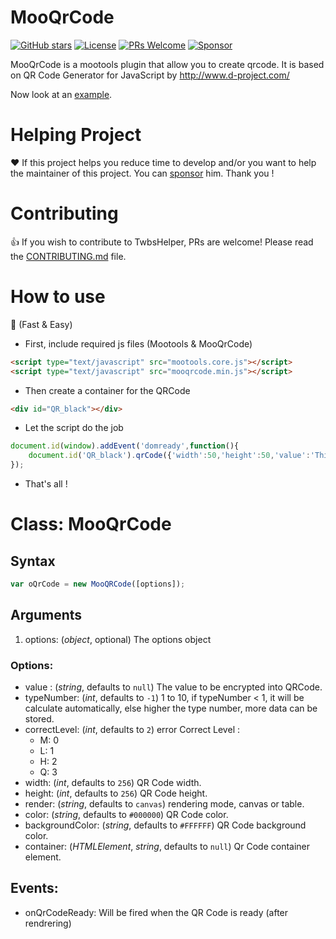 # MooQrCode

[![GitHub stars](https://img.shields.io/github/stars/neilime/MooQRCode)](https://github.com/neilime/MooQRCode)
[![License](https://img.shields.io/github/license/neilime/MooQRCode)](LICENSE)
[![PRs Welcome](https://img.shields.io/badge/PRs-welcome-brightgreen.svg)](CONTRIBUTING.md)
[![Sponsor](https://img.shields.io/badge/%E2%9D%A4-Sponsor-ff69b4)](https://github.com/sponsors/neilime) 

MooQrCode is a mootools plugin that allow you to create qrcode.
It is based on QR Code Generator for JavaScript by http://www.d-project.com/

Now look at an [example](http://neilime.github.com/MooQRCode/exemple.html).

# Helping Project

❤️ If this project helps you reduce time to develop and/or you want to help the maintainer of this project. You can [sponsor](https://github.com/sponsors/neilime) him. Thank you !

# Contributing

👍 If you wish to contribute to TwbsHelper, PRs are welcome! Please read the [CONTRIBUTING.md](CONTRIBUTING.md) file.

# How to use

🚀 (Fast & Easy)

* First, include required js files (Mootools & MooQrCode)
```html
<script type="text/javascript" src="mootools.core.js"></script>
<script type="text/javascript" src="mooqrcode.min.js"></script>
```
* Then create a container for the QRCode
```html
<div id="QR_black"></div>
```
* Let the script do the job 
```js
document.id(window).addEvent('domready',function(){				
    document.id('QR_black').qrCode({'width':50,'height':50,'value':'This is an encrypted value'});
});
```
* That's all !

# Class: MooQrCode

## Syntax

```js
var oQrCode = new MooQRCode([options]);
```

## Arguments

1. options: (*object*, optional) The options object

### Options:

- value : (*string*, defaults to `null`) The value to be encrypted into QRCode.
- typeNumber: (*int*, defaults to `-1`) 1 to 10, if typeNumber < 1, it will be calculate automatically, else higher the type number, more data can be stored.
- correctLevel: (*int*, defaults to `2`) error Correct Level :
  - M: 0
  - L: 1
  - H: 2
  - Q: 3
- width: (*int*, defaults to `256`) QR Code width.
- height: (*int*, defaults to `256`) QR Code height.
- render: (*string*, defaults to `canvas`) rendering mode, canvas or table.
- color: (*string*, defaults to `#000000`) QR Code color.
- backgroundColor: (*string*, defaults to `#FFFFFF`) QR Code background color.
- container: (*HTMLElement*, *string*, defaults to `null`) Qr Code container element.

## Events:

- onQrCodeReady: Will be fired when the QR Code is ready (after rendrering)
